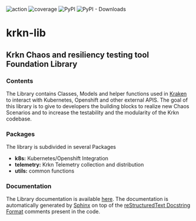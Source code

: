![action](https://github.com/redhat-chaos/krkn-lib-kubernetes/actions/workflows/build.yaml/badge.svg)
![coverage](https://redhat-chaos.github.io/krkn-lib-docs/coverage_badge.svg)
![PyPI](https://img.shields.io/pypi/v/krkn-lib?label=krkn-lib)
![PyPI - Downloads](https://img.shields.io/pypi/dm/krkn-lib)
# krkn-lib
## Krkn Chaos and resiliency testing tool Foundation Library

### Contents
The Library contains Classes, Models and helper functions used in [Kraken](https://github.com/redhat-chaos/krkn) to interact with
Kubernetes, Openshift and other external APIS.
The goal of this library is to give to developers the building blocks to realize new Chaos 
Scenarios and to increase the testability and the modularity of the Krkn codebase.

### Packages

The library is subdivided in several Packages

- **k8s:** Kubernetes/Openshift Integration
- **telemetry:** Krkn Telemetry collection and distribution
- **utils:** common functions

### Documentation

The Library documentation is available [here](https://redhat-chaos.github.io/krkn-lib-docs/).
The documentation is automatically generated by [Sphinx](https://www.sphinx-doc.org/en/master/) on top
of the [reStructuredText Docstring Format](https://peps.python.org/pep-0287/) comments present in the code.



